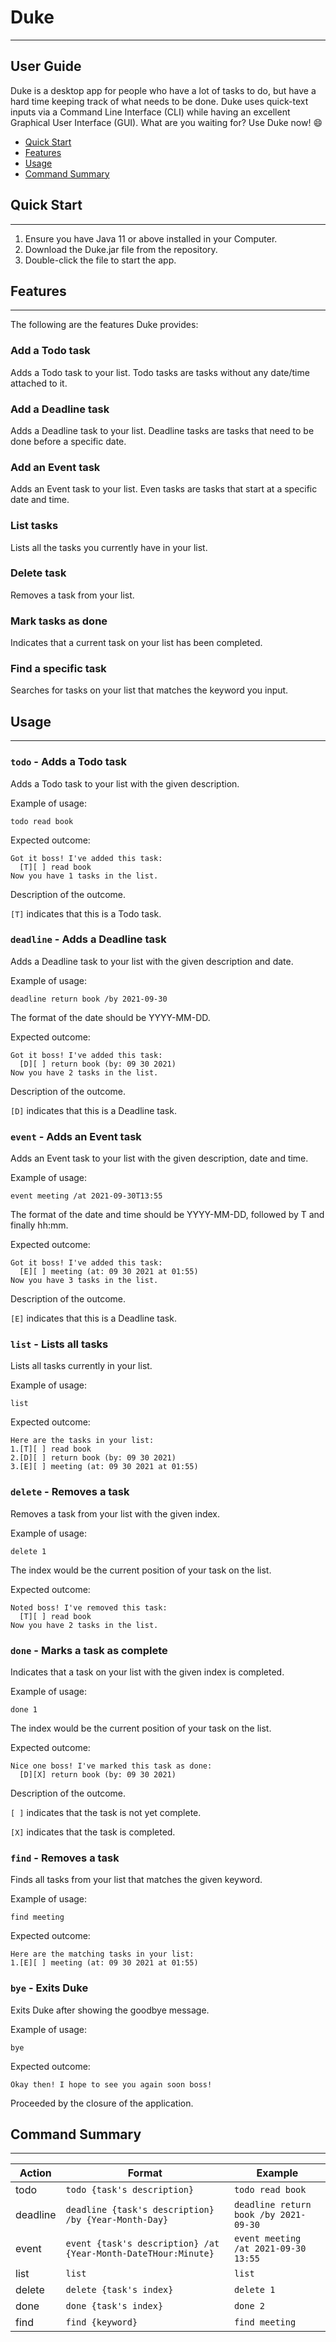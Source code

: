 # Duke

---

## User Guide
Duke is a desktop app for people who have a lot of tasks to do, but have a hard time keeping track of what 
needs to be done. Duke uses quick-text inputs via a Command Line Interface (CLI) while having an excellent 
Graphical User Interface (GUI). What are you waiting for? Use Duke now! 😄

* [Quick Start](#quick-start-guide)
* [Features](#features)
* [Usage](#usage)
* [Command Summary](#command-summary)

## Quick Start

---

1. Ensure you have Java 11 or above installed in your Computer.
2. Download the Duke.jar file from the repository.
3. Double-click the file to start the app.

## Features

---

The following are the features Duke provides:

### Add a Todo task
Adds a Todo task to your list. Todo tasks are tasks without any date/time attached to it.

### Add a Deadline task
Adds a Deadline task to your list. Deadline tasks are tasks that need to be done before a specific
date.

### Add an Event task
Adds an Event task to your list. Even tasks are tasks that start at a specific date and time.

### List tasks
Lists all the tasks you currently have in your list.

### Delete task
Removes a task from your list.

### Mark tasks as done
Indicates that a current task on your list has been completed.

### Find a specific task
Searches for tasks on your list that matches the keyword you input.

## Usage

---

### `todo` - Adds a Todo task

Adds a Todo task to your list with the given description.

Example of usage: 

`todo read book`

Expected outcome:

```
Got it boss! I've added this task:
  [T][ ] read book
Now you have 1 tasks in the list.
```

Description of the outcome.

`[T]` indicates that this is a Todo task.

### `deadline` - Adds a Deadline task

Adds a Deadline task to your list with the given description and date.

Example of usage:

`deadline return book /by 2021-09-30`

The format of the date should be YYYY-MM-DD.

Expected outcome:

```
Got it boss! I've added this task:
  [D][ ] return book (by: 09 30 2021)
Now you have 2 tasks in the list.
```

Description of the outcome.

`[D]` indicates that this is a Deadline task.

### `event` - Adds an Event task

Adds an Event task to your list with the given description, date and time.

Example of usage:

`event meeting /at 2021-09-30T13:55`

The format of the date and time should be YYYY-MM-DD, followed by T and finally hh:mm.

Expected outcome:

```
Got it boss! I've added this task:
  [E][ ] meeting (at: 09 30 2021 at 01:55)
Now you have 3 tasks in the list.
```

Description of the outcome.

`[E]` indicates that this is a Deadline task.

### `list` - Lists all tasks

Lists all tasks currently in your list.

Example of usage:

`list`

Expected outcome:

```
Here are the tasks in your list:
1.[T][ ] read book
2.[D][ ] return book (by: 09 30 2021)
3.[E][ ] meeting (at: 09 30 2021 at 01:55)
```

### `delete` - Removes a task

Removes a task from your list with the given index.

Example of usage:

`delete 1`

The index would be the current position of your task on the list.

Expected outcome:

```
Noted boss! I've removed this task:
  [T][ ] read book
Now you have 2 tasks in the list.
```

### `done` - Marks a task as complete

Indicates that a task on your list with the given index is completed.

Example of usage:

`done 1`

The index would be the current position of your task on the list.

Expected outcome:

```
Nice one boss! I've marked this task as done:
  [D][X] return book (by: 09 30 2021)
```

Description of the outcome.

`[ ]` indicates that the task is not yet complete.

`[X]` indicates that the task is completed.

### `find` - Removes a task

Finds all tasks from your list that matches the given keyword.

Example of usage:

`find meeting`

Expected outcome:

```
Here are the matching tasks in your list:
1.[E][ ] meeting (at: 09 30 2021 at 01:55)
```

### `bye` - Exits Duke

Exits Duke after showing the goodbye message.

Example of usage:

`bye`

Expected outcome:

```
Okay then! I hope to see you again soon boss!
```
Proceeded by the closure of the application.

## Command Summary

---

| Action | Format | Example |
| ------------ | ------------- | ------------- |
|todo | `todo {task's description}` | `todo read book` |
| deadline | `deadline {task's description} /by {Year-Month-Day}` | `deadline return book /by 2021-09-30` |
| event | `event {task's description} /at {Year-Month-DateTHour:Minute}` | `event meeting /at 2021-09-30 13:55` |
| list | `list` | `list`|
| delete | `delete {task's index}` | `delete 1` |
| done | `done {task's index}` | `done 2` |
| find | `find {keyword}` | `find meeting` |